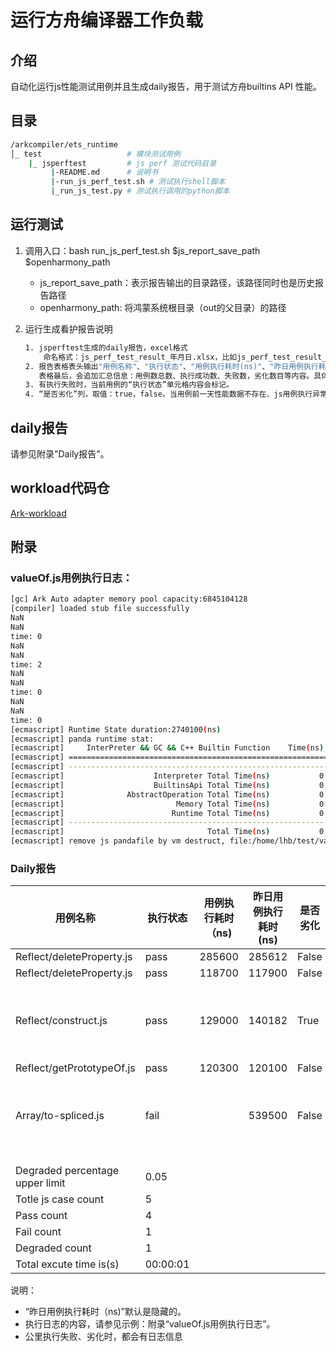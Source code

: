 # 运行方舟编译器工作负载

## 介绍

自动化运行js性能测试用例并且生成daily报告，用于测试方舟builtins API 性能。

## 目录

```bash
/arkcompiler/ets_runtime
│_ test                   # 模块测试用例
    |_ jsperftest         # js perf 测试代码目录
		 |-README.md      # 说明书
		 |-run_js_perf_test.sh # 测试执行shell脚本
		 |_run_js_test.py # 测试执行调用的python脚本
```

## 运行测试
1) 调用入口：bash run_js_perf_test.sh $js_report_save_path $openharmony_path
   * js_report_save_path：表示报告输出的目录路径，该路径同时也是历史报告路径
   * openharmony_path:  将鸿蒙系统根目录（out的父目录）的路径
   
3) 运行生成看护报告说明
    ```bash
    1. jsperftest生成的daily报告，excel格式
    	命名格式：js_perf_test_result_年月日.xlsx，比如js_perf_test_result_20231206.xlsx。
    2. 报告表格表头输出"用例名称"、"执行状态"、"用例执行耗时(ns)"、"昨日用例执行耗时(ns)"、"是否劣化"、"执行日志"、"备注"；
       表格最后，会追加汇总信息：用例数总数、执行成功数、失败数，劣化数目等内容。具体内容，请参见附录“daily报告”。
    3. 有执行失败时，当前用例的“执行状态”单元格内容会标记。
    4. “是否劣化”列，取值：true，false。当用例前一天性能数据不存在、js用例执行异常、执行失败，都归于没有劣化。
    ```

## daily报告

请参见附录"Daily报告"。

## workload代码仓

  [Ark-workload](https://gitee.com/dov1s/arkjs-perf-test/tree/builtins_test1110/)

## 附录

### valueOf.js用例执行日志：

```bash
[gc] Ark Auto adapter memory pool capacity:6845104128
[compiler] loaded stub file successfully
NaN
NaN
time: 0
NaN
NaN
time: 2
NaN
NaN
time: 0
NaN
NaN
time: 0
[ecmascript] Runtime State duration:2740100(ns)
[ecmascript] panda runtime stat:
[ecmascript]     InterPreter && GC && C++ Builtin Function    Time(ns)       Count MaxTime(ns) AvgTime(ns)
[ecmascript] =====================================================================================================================
[ecmascript] ---------------------------------------------------------------------------------------------------------------------
[ecmascript]                    Interpreter Total Time(ns)           0
[ecmascript]                    BuiltinsApi Total Time(ns)           0
[ecmascript]              AbstractOperation Total Time(ns)           0
[ecmascript]                         Memory Total Time(ns)           0
[ecmascript]                        Runtime Total Time(ns)           0
[ecmascript] ---------------------------------------------------------------------------------------------------------------------
[ecmascript]                                Total Time(ns)           0
[ecmascript] remove js pandafile by vm destruct, file:/home/lhb/test/valueOf.abc
```

### Daily报告

| 用例名称                        | 执行状态 | 用例执行耗时（ns) | 昨日用例执行耗时(ns) | 是否劣化 | 执行日志                                        | 备注                             |
| ------------------------------- | -------- | ----------------- | -------------------- | -------- | ----------------------------------------------- | -------------------------------- |
| Reflect/deleteProperty.js       | pass     | 285600            | 285612               | False    |                                                 |                                  |
| Reflect/deleteProperty.js       | pass     | 118700            | 117900               | False    |                                                 |                                  |
| Reflect/construct.js            | pass     | 129000            | 140182               | True     | [gc] Ark Auto adapter memory pool capacity..... | last day excute time(ns): 140182 |
| Reflect/getPrototypeOf.js       | pass     | 120300            | 120100               | False    |                                                 |                                  |
| Array/to-spliced.js             | fail     |                   | 539500               | False    | [gc] Ark Auto adapter memory pool capacity..... |                                  |
|                                 |          |                   |                      |          |                                                 |                                  |
|                                 |          |                   |                      |          |                                                 |                                  |
| Degraded percentage upper limit | 0.05     |                   |                      |          |                                                 |                                  |
| Totle js case count             | 5        |                   |                      |          |                                                 |                                  |
| Pass count                      | 4        |                   |                      |          |                                                 |                                  |
| Fail count                      | 1        |                   |                      |          |                                                 |                                  |
| Degraded count                  | 1        |                   |                      |          |                                                 |                                  |
| Total excute time is(s)         | 00:00:01 |                   |                      |          |                                                 |                                  |

说明：

- “昨日用例执行耗时（ns)”默认是隐藏的。
- 执行日志的内容，请参见示例：附录“valueOf.js用例执行日志”。
- 公里执行失败、劣化时，都会有日志信息
